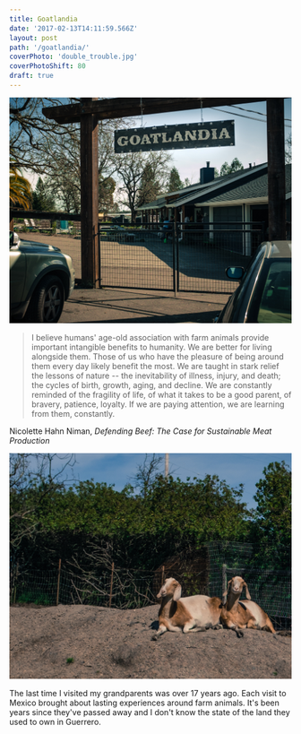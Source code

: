 ```yaml
---
title: Goatlandia
date: '2017-02-13T14:11:59.566Z'
layout: post
path: '/goatlandia/'
coverPhoto: 'double_trouble.jpg'
coverPhotoShift: 80
draft: true
---
```

![Enter Goatlandia](entrance.jpg)

> I believe humans' age-old association with farm animals provide important intangible benefits to humanity. We are better for living alongside them. Those of us who have the pleasure of being around them every day likely benefit the most. We are taught in stark relief the lessons of nature -- the inevitability of illness, injury, and death; the cycles of birth, growth, aging, and decline. We are constantly reminded of the fragility of life, of what it takes to be a good parent, of bravery, patience, loyalty. If we are paying attention, we are learning from them, constantly.

Nicolette Hahn Niman, _Defending Beef: The Case for Sustainable Meat Production_

![Double Trouble](double_trouble.jpg)

The last time I visited my grandparents was over 17 years ago. Each visit to Mexico brought about lasting experiences around farm animals. It's been years since they've passed away and I don't know the state of the land they used to own in Guerrero.
